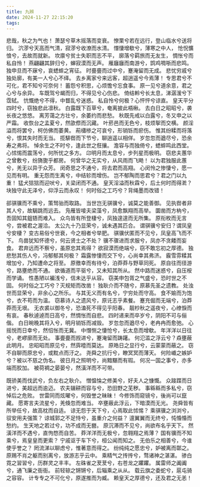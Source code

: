 ```yaml
---
title: 九辨
date: 2024-11-27 22:15:20
tags:
---
```


悲哉，秋之为气也！
萧瑟兮草木摇落而变衰。
憭栗兮若在远行，登山临水兮送将归。
泬漻兮天高而气清，寂漻兮收潦而水清。
憯悽增欷兮，薄寒之中人，
怆怳懭悢兮，去故而就新。
坎廪兮贫士失职而志不平，
廓落兮羁旅而无友生，
惆怅兮而私自怜！
燕翩翩其辞归兮，蝉寂漠而无声。
雁廱廱而南游兮，鹍鸡啁哳而悲鸣。
独申旦而不寐兮，哀蟋蟀之宵征。
时亹亹而过中兮，蹇淹留而无成。
悲忧穷戚兮独处廓，有美一人兮心不绎。
去乡离家兮来远客，超逍遥兮今焉薄！
专思君兮不可化，君不知兮可奈何！
蓄怨兮积思，心烦憺兮忘食事。
原一见兮道余意，君之心兮与余异。
车既驾兮朅而归，不得见兮心伤悲。
倚结軨兮长太息，涕潺湲兮下霑轼。
忼慨绝兮不得，中瞀乱兮迷惑。
私自怜兮何极？心怦怦兮谅直。
皇天平分四时兮，窃独悲此凛秋。
白露既下百草兮，奄离披此梧楸。
去白日之昭昭兮，袭长夜之悠悠。
离芳蔼之方壮兮，余萎约而悲愁。
秋既先戒以白露兮，冬又申之以严霜。
收恢台之孟夏兮，然欿傺而沉藏。
叶菸邑而无色兮，枝烦挐而交横。
颜淫溢而将罢兮，柯仿佛而萎黄。
萷櫹椮之可哀兮，形销铄而瘀伤。
惟其纷糅而将落兮，恨其失时而无当。
揽騑辔而下节兮，聊逍遥以相佯。
岁忽忽而遒尽兮，恐余寿之弗将。
悼余生之不时兮，逢此世之俇攘。
澹容与而独倚兮，蟋蟀鸣此西堂。
心怵惕而震荡兮，何所忧之多方。
卬明月而太息兮，步列星而极明。
窃悲夫蕙华之曾敷兮，纷旖旎乎都房。
何曾华之无实兮，从风雨而飞飏！
以为君独服此蕙兮，羌无以异于众芳。
闵奇思之不通兮，将去君而高翔。
心闵怜之惨悽兮，愿一见而有明。
重无怨而生离兮，中结轸而增伤。
岂不郁陶而思君兮？君之门以九重！
猛犬狺狺而迎吠兮，关梁闭而不通。
皇天淫溢而秋霖兮，后土何时而得漧？
块独守此无泽兮，仰浮云而永叹！
何时俗之工巧兮？背绳墨而改错！

郤骐骥而不乘兮，策驽骀而取路。
当世岂无骐骥兮，诚莫之能善御。
见执辔者非其人兮，故駶跳而远去。
凫雁皆唼夫梁藻兮，凤愈飘翔而高举。
圜凿而方枘兮，吾固知其鉏铻而难入。
众鸟皆有所登棲兮，凤独遑遑而无所集。
原衔枚而无言兮，尝被君之渥洽。
太公九十乃显荣兮，诚未遇其匹合。
谓骐骥兮安归？谓凤皇兮安棲？
变古易俗兮世衰，今之相者兮举肥。
骐骥伏匿而不见兮，凤皇高飞而不下。
鸟兽犹知怀德兮，何云贤士之不处？
骥不骤进而求服兮，凤亦不贪餧而妄食。
君弃远而不察兮，虽原忠其焉得？
欲寂漠而绝端兮，窃不敢忘初之厚德。
独悲愁其伤人兮，冯郁郁其何极？
霜露惨悽而交下兮，心尚幸其弗济。
霰雪雰糅其增加兮，乃知遭命之将至。
原徼幸而有待兮，泊莽莽与野草同死。
原自往而径游兮，路壅绝而不通。
欲循道而平驱兮，又未知其所从。
然中路而迷惑兮，自压桉而学诵。
性愚陋以褊浅兮，信未达乎从容。
窃美申包胥之气盛兮，恐时世之不固。
何时俗之工巧兮？灭规矩而改凿！
独耿介而不随兮，原慕先圣之遗教。
处浊世而显荣兮，非余心之所乐。
与其无义而有名兮，宁穷处而守高。
食不媮而为饱兮，衣不苟而为温。
窃慕诗人之遗风兮，原讬志乎素餐。
蹇充倔而无端兮，泊莽莽而无垠。
无衣裘以御冬兮，恐溘死不得见乎阳春。
靓杪秋之遥夜兮，心缭悷而有哀。
春秋逴逴而日高兮，然惆怅而自悲。
四时递来而卒岁兮，阴阳不可与俪偕。
白日晼晚其将入兮，明月销铄而减毁。
岁忽忽而遒尽兮，老冉冉而愈弛。
心摇悦而日幸兮，然怊怅而无冀。
中憯恻之悽怆兮，长太息而增欷。
年洋洋以日往兮，老嵺廓而无处。
事亹亹而觊进兮，蹇淹留而踌躇。
何氾滥之浮云兮？猋壅蔽此明月。
忠昭昭而原见兮，然霠曀而莫达。
原皓日之显行兮，云蒙蒙而蔽之。
窃不自聊而原忠兮，或黕点而汙之。
尧舜之抗行兮，瞭冥冥而薄天。
何险巇之嫉妒兮？被以不慈之伪名。
彼日月之照明兮，尚黯黮而有瑕。
何况一国之事兮，亦多端而胶加。
被荷裯之晏晏兮，然潢洋而不可带。

既骄美而伐武兮，负左右之耿介。
憎愠惀之修美兮，好夫人之慷慨。
众踥蹀而日进兮，美超远而逾迈。
农夫辍耕而容与兮，恐田野之芜秽。
事緜緜而多私兮，窃悼后之危败。
世雷同而炫曜兮，何毁誉之昧昧！
今修饰而窥镜兮，後尚可以竄藏。
愿寄言夫流星兮，羌倏忽而难当。
卒壅蔽此浮云，下暗漠而无光。
尧舜皆有所举任兮，故高枕而自适。
谅无怨于天下兮，心焉取此怵惕？
乘骐骥之浏浏兮，驭安用夫强策？
谅城郭之不足恃兮，虽重介之何益？
邅翼翼而无终兮，忳惛惛而愁约。
生天地之若过兮，功不成而无嶜。
原沉滞而不见兮，尚欲布名乎天下。
然潢洋而不遇兮，直怐愗而自苦。
莽洋洋而无极兮，忽翱翔之焉薄？
国有骥而不知乘兮，焉皇皇而更索？
宁戚讴于车下兮，桓公闻而知之。
无伯乐之相善兮，今谁使乎誉之？
罔流涕以聊虑兮，惟著意而得之。
纷纯纯之愿忠兮，妒被离而鄣之。
原赐不肖之躯而别离兮，放游志乎云中。
乘精气之抟抟兮，骛诸神之湛湛。
骖白霓之習習兮，历群灵之丰丰。
左硃雀之茇茇兮，右苍龙之躣躣。
属雷师之阗阗兮，通飞廉之衙衙。
前轻辌之锵锵兮，后辎乘之从从。
载云旗之委蛇兮，扈屯骑之容容。
计专专之不可化兮，原遂推而为臧。
赖皇天之厚德兮，还及君之无恙！

